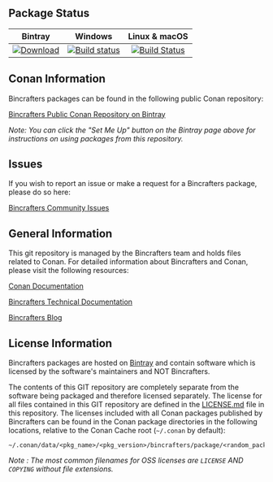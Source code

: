 ## Package Status

| Bintray | Windows | Linux & macOS |
|:--------:|:---------:|:-----------------:|
|[![Download](https://api.bintray.com/packages/bincrafters/public-conan/mesa-glu%3Abincrafters/images/download.svg) ](https://bintray.com/bincrafters/public-conan/mesa-glu%3Abincrafters/_latestVersion)|[![Build status](https://ci.appveyor.com/api/projects/status/github/bincrafters/conan-mesa-glu?svg=true)](https://ci.appveyor.com/project/bincrafters/conan-mesa-glu)|[![Build Status](https://travis-ci.com/bincrafters/conan-mesa-glu.svg)](https://travis-ci.com/bincrafters/conan-mesa-glu)|

## Conan Information

Bincrafters packages can be found in the following public Conan repository:

[Bincrafters Public Conan Repository on Bintray](https://bintray.com/bincrafters/public-conan)

*Note: You can click the "Set Me Up" button on the Bintray page above for instructions on using packages from this repository.*


## Issues

If you wish to report an issue or make a request for a Bincrafters package, please do so here:

[Bincrafters Community Issues](https://github.com/bincrafters/community/issues)


## General Information

This git repository is managed by the Bincrafters team and holds files related to Conan.  For detailed information about Bincrafters and Conan, please visit the following resources:

[Conan Documentation](https://docs.conan.io)

[Bincrafters Technical Documentation](http://bincrafters.readthedocs.io/en/latest/)

[Bincrafters Blog](https://bincrafters.github.io)


## License Information

Bincrafters packages are hosted on [Bintray](https://bintray.com) and contain software which is licensed by the software's maintainers and NOT Bincrafters.

The contents of this GIT repository are completely separate from the software being packaged and therefore licensed separately. The license for all files contained in this GIT repository are defined in the [LICENSE.md](LICENSE.md) file in this repository. The licenses included with all Conan packages published by Bincrafters can be found in the Conan package directories in the following locations, relative to the Conan Cache root (`~/.conan` by default):

    ~/.conan/data/<pkg_name>/<pkg_version>/bincrafters/package/<random_package_id>/license/<LICENSE_FILES_HERE>

*Note :   The most common filenames for OSS licenses are `LICENSE` AND `COPYING` without file extensions.*
